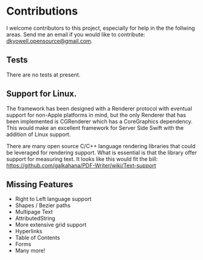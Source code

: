 # Contributions

I welcome contributors to this project, especially for help in the the follwing areas.
Send me an email if you would like to contribute: dkyowell.opensource@gmail.com. 

## Tests
There are no tests at present.

## Support for Linux.
The framework has been designed with a Renderer protocol with eventual support for non-Apple platforms in mind,
but the only Renderer that has been implemented is CGRenderer which has a CoreGraphics dependency. This would make
an excellent framework for Server Side Swift with the addition of Linux support. 

There are many open source C/C++ language rendering libraries that could be leveraged for rendering support. What
is essential is that the library offer support for measuring text. It looks like this would fit the bill:
https://github.com/galkahana/PDF-Writer/wiki/Text-support

## Missing Features
* Right to Left language support
* Shapes / Bezier paths
* Multipage Text 
* AttributedString
* More extensive grid support
* Hyperlinks
* Table of Contents
* Forms
* Many more!

